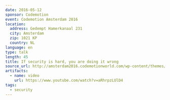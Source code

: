 ```yaml
---
date: 2016-05-12
sponsor: Codemotion
event: Codemotion Amsterdam 2016
location:
  address: Gedempt Hamerkanaal 231
  city: Amsterdam
  zip: 1021 KP
  country: NL
language: en
type: talk
length: 45
title: If security is hard, you are doing it wrong
source_url: http://amsterdam2016.codemotionworld.com/wp-content/themes/event/detail-talk.php?detail=2852
artifacts:
  - name: video
    url: https://www.youtube.com/watch?v=aRhrpzLUlD4
tags:
  - security
---
```


